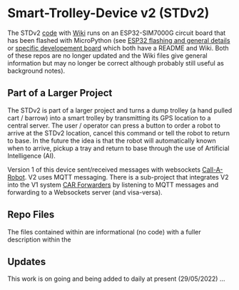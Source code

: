 # Smart-Trolley-Device v2 (STDv2)
The STDv2 [code](https://github.com/18684092/Smart-Trolley-V2) with [Wiki](https://github.com/18684092/Smart-Trolley-V2/wiki)  runs on an ESP32-SIM7000G circuit board that has been flashed with MicroPython
(see [ESP32 flashing and general details](https://github.com/18684092/ESP32-MicroPython) or
[specific developement board](https://github.com/18684092/CAR) which both have a README and Wiki. Both of these repos are no longer updated and the Wiki files give general information but may no longer be correct although probably still useful as background notes).

## Part of a Larger Project
The STDv2 is part of a larger project and turns a dump trolley (a hand pulled cart / barrow) into a smart trolley by transmitting its GPS location to a central server. The user / operator can press a button to order a robot to arrive at the STDv2 location, cancel this command or tell the robot to return to base. In the future the idea is that the robot will automatically known when to arrive, pickup a tray and return to base through the use of Artificial Intelligence (AI).

Version 1 of this device sent/received messages with websockets [Call-A-Robot](https://github.com/LCAS/CallARobot). V2 uses MQTT messaging. There is a sub-project that integrates V2 into the V1 system [CAR Forwarders](https://github.com/18684092/CAR-Forwarders) by listening to MQTT messages and forwarding to a Websockets server (and visa-versa).

## Repo Files
The files contained within are informational (no code) with a fuller description within the 

## Updates
This work is on going and being added to daily at present (29/05/2022) ...
